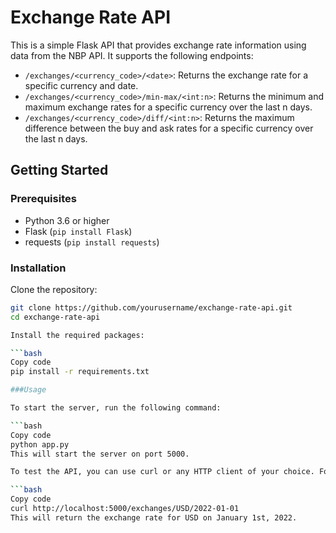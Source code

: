 # Exchange Rate API

This is a simple Flask API that provides exchange rate information using data from the NBP API. It supports the following endpoints:

- `/exchanges/<currency_code>/<date>`: Returns the exchange rate for a specific currency and date.
- `/exchanges/<currency_code>/min-max/<int:n>`: Returns the minimum and maximum exchange rates for a specific currency over the last n days.
- `/exchanges/<currency_code>/diff/<int:n>`: Returns the maximum difference between the buy and ask rates for a specific currency over the last n days.

## Getting Started

### Prerequisites

- Python 3.6 or higher
- Flask (`pip install Flask`)
- requests (`pip install requests`)

### Installation

Clone the repository:

```bash
git clone https://github.com/yourusername/exchange-rate-api.git
cd exchange-rate-api

Install the required packages:

```bash
Copy code
pip install -r requirements.txt

###Usage

To start the server, run the following command:

```bash
Copy code
python app.py
This will start the server on port 5000.

To test the API, you can use curl or any HTTP client of your choice. For example:

```bash
Copy code
curl http://localhost:5000/exchanges/USD/2022-01-01
This will return the exchange rate for USD on January 1st, 2022.
